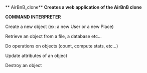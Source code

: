 ** AirBnB_clone**
**Creates a web application of the AirBnB clone**

**COMMAND INTERPRETER**

Create a new object (ex: a new User or a new Place)

Retrieve an object from a file, a database etc…

Do operations on objects (count, compute stats, etc…)

Update attributes of an object

Destroy an object
